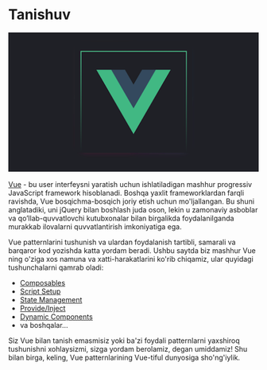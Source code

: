 # Tanishuv

<div align="center">
  <img src="../../images/vue/01.png" alt="Rasm" />
</div>

[Vue](https://vuejs.org/) \- bu user interfeysni yaratish uchun ishlatiladigan mashhur progressiv JavaScript framework hisoblanadi. Boshqa yaxlit frameworklardan farqli ravishda, Vue bosqichma-bosqich joriy etish uchun mo'ljallangan. Bu shuni anglatadiki, uni jQuery bilan boshlash juda oson, lekin u zamonaviy asboblar va qo’llab-quvvatlovchi kutubxonalar bilan birgalikda foydalanilganda murakkab ilovalarni quvvatlantirish imkoniyatiga ega.

Vue patternlarini tushunish va ulardan foydalanish tartibli, samarali va barqaror kod yozishda katta yordam beradi. Ushbu saytda biz mashhur Vue ning o'ziga xos namuna va xatti-harakatlarini ko'rib chiqamiz, ular quyidagi tushunchalarni qamrab oladi:

* [Composables](https://www.patterns.dev/vue/composables)  
* [Script Setup](https://www.patterns.dev/vue/script-setup)  
* [State Management](https://www.patterns.dev/vue/state-management)  
* [Provide/Inject](https://www.patterns.dev/vue/provide-inject)  
* [Dynamic Components](https://www.patterns.dev/vue/dynamic-components)  
* va boshqalar…

Siz Vue bilan tanish emasmisiz yoki ba'zi foydali patternlarni yaxshiroq tushunishni xohlaysizmi, sizga yordam berolamiz, degan umiddamiz\! Shu bilan birga, keling, Vue patternlarining Vue-tiful dunyosiga sho'ng'iylik.